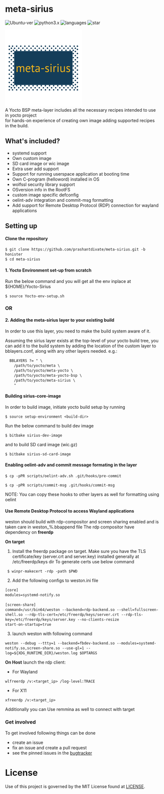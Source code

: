 # meta-sirius
![Ubuntu-ver](https://img.shields.io/badge/Ubuntu%20ver-16.04-lightpink.svg?style=plastic&logo=linux)
![python3.x](https://img.shields.io/badge/python-3.x-orange.svg?style=plastic)
![languages](https://img.shields.io/badge/Supported%20lang-c,shell,bitbake-blue.svg?style=plastic)
![star](https://img.shields.io/static/v1?label=%F0%9F%8C%9F&message=If%20Useful&style=style=flat&color=BC4E99)

![meta-sirius](layer-logo.png) \
A Yocto BSP meta-layer includes all the necessary recipes intended to use in yocto project \
for hands-on experience of creating own image adding supported recipes in the build.


## What's included?

* systemd support
* Own custom image
* SD card image or wic image
* Extra user add support
* Support for running userspace application at booting time
* Own C-program (helloword) installed in OS
* wolfssl security library support
* OSversion info in the RootFS
* custom image specific defconfig
* oelint-adv integration and commit-msg formatting
* Add support for Remote Desktop Protocol (RDP) connection for wayland applications

## Setting up

#### Clone the repository 

```
$ git clone https://github.com/prashantdivate/meta-sirius.git -b honister
$ cd meta-sirius
```
#### 1. Yocto Environment set-up from scratch

Run the below command and you will get all the env inplace at ${HOME}/Yocto-Sirius 
```
$ source Yocto-env-setup.sh
```
###                    OR 

#### 2. Adding the meta-sirius layer to your existing build

In order to use this layer, you need to make the build system aware of it.

Assuming the sirius layer exists at the top-level of your
yocto build tree, you can add it to the build system by adding the
location of the custom layer to bblayers.conf, along with any
other layers needed. e.g.:
```
  BBLAYERS ?= " \
    /path/to/yocto/meta \
    /path/to/yocto/meta-yocto \
    /path/to/yocto/meta-yocto-bsp \
    /path/to/yocto/meta-sirius \
    "
```
#### Building sirius-core-image

In order to build image, initiate yocto build setup by running 
```
$ source setup-environment <build-dir>
```
Run the below command to build dev image
```
$ bitbake sirius-dev-image
```
and to build SD card image (wic.gz)
```
$ bitbake sirius-sd-card-image
```

#### Enabling oelint-adv and commit message formating in the layer

```
$ cp -pPR scripts/oelint-adv.sh .git/hooks/pre-commit
```

```
$ cp -pPR scripts/commit-msg .git/hooks/commit-msg
```

NOTE: You can copy these hooks to other layers as well for formatting using oelint

#### Use Remote Desktop Protocol to access Wayland applications
weston should build with rdp-compositor and screen sharing enabled and is taken care in weston\_%.bbappend file
The rdp compositor have dependency on **freerdp**

**On target**
1. Install the freerdp package on target. Make sure you have the TLS certificate/key (server.crt and server.key) installed generally at /etc/freerdp/keys dir
To generate certs use below command
```
 $ winpr-makecert -rdp -path $PWD
```
2. Add the following configs to weston.ini file
```
[core]
modules=systemd-notify.so

[screen-share]
command=/usr/bin64/weston --backend=rdp-backend.so --shell=fullscreen-shell.so --rdp-tls-cert=/etc/freerdp/keys/server.crt --rdp-tls-key=/etc/freerdp/keys/server.key --no-clients-resize
start-on-startup=true
```
3. launch weston with following command
```
weston --debug --ttty=1 --backend=fbdev-backend.so --modules=systemd-notify.so,screen-share.so --use-gl=1 --log=${XDG_RUNTIME_DIR}/weston.log $OPTARGS
```

**On Host**
launch the rdp client:
* For Wayland
```
wlfreerdp /v:<target_ip> /log-level:TRACE
```
* For X11
```
xfreerdp /v:<target_ip>
```
Additionally you can Use remmina as well to connect with target

### Get involved

To get involved following things can be done

- create an issue
- fix an issue and create a pull request
- see the pinned issues in the [bugtracker](https://github.com/prashantdivate/meta-sirius/issues?q=is%3Aissue+is%3Aopen+sort%3Aupdated-desc)

# License
Use of this project is governed by the MIT License found at [LICENSE](./LICENSE).
